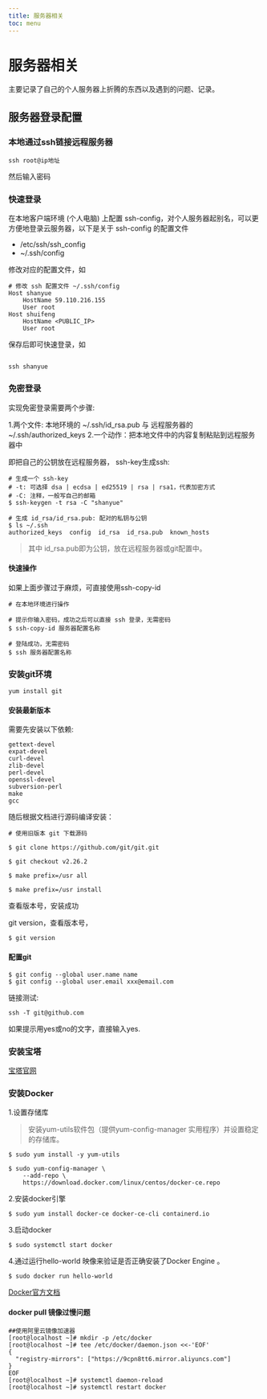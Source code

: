 ```yaml
---
title: 服务器相关
toc: menu
---
```

# 服务器相关

主要记录了自己的个人服务器上折腾的东西以及遇到的问题、记录。

##  服务器登录配置

### 本地通过ssh链接远程服务器
```shell
ssh root@ip地址
```
然后输入密码

### 快速登录
在本地客户端环境 (个人电脑) 上配置 ssh-config，对个人服务器起别名，可以更方便地登录云服务器，以下是关于 ssh-config 的配置文件
+ /etc/ssh/ssh_config
+ ~/.ssh/config

修改对应的配置文件，如

```shell
# 修改 ssh 配置文件 ~/.ssh/config
Host shanyue
    HostName 59.110.216.155
    User root
Host shuifeng
    HostName <PUBLIC_IP>
    User root
```
保存后即可快速登录，如
```shell

ssh shanyue

```
### 免密登录

实现免密登录需要两个步骤:

1.两个文件: 本地环境的 ~/.ssh/id_rsa.pub 与 远程服务器的 ~/.ssh/authorized_keys 
2.一个动作：把本地文件中的内容复制粘贴到远程服务器中

即把自己的公钥放在远程服务器，
ssh-key生成ssh:
```shell
# 生成一个 ssh-key
# -t: 可选择 dsa | ecdsa | ed25519 | rsa | rsa1，代表加密方式
# -C: 注释，一般写自己的邮箱
$ ssh-keygen -t rsa -C "shanyue"

# 生成 id_rsa/id_rsa.pub: 配对的私钥与公钥
$ ls ~/.ssh
authorized_keys  config  id_rsa  id_rsa.pub  known_hosts
```
> 其中 id_rsa.pub即为公钥，放在远程服务器或git配置中。 

#### 快速操作

如果上面步骤过于麻烦，可直接使用ssh-copy-id
```
# 在本地环境进行操作

# 提示你输入密码，成功之后可以直接 ssh 登录，无需密码
$ ssh-copy-id 服务器配置名称

# 登陆成功，无需密码
$ ssh 服务器配置名称
```

### 安装git环境

```shell
yum install git
```

#### 安装最新版本
需要先安装以下依赖:
```
gettext-devel
expat-devel
curl-devel
zlib-devel
perl-devel
openssl-devel
subversion-perl
make
gcc
```
随后根据文档进行源码编译安装：
```
# 使用旧版本 git 下载源码

$ git clone https://github.com/git/git.git

$ git checkout v2.26.2

$ make prefix=/usr all

$ make prefix=/usr install
```
查看版本号，安装成功

git version，查看版本号，
```
$ git version
```

#### 配置git
```shell
$ git config --global user.name name
$ git config --global user.email xxx@email.com
```
链接测试:
```shell
ssh -T git@github.com
```
如果提示用yes或no的文字，直接输入yes.


### 安装宝塔

[宝塔官网](https://www.bt.cn/download/linux.html)


### 安装Docker

1.设置存储库
> 安装yum-utils软件包（提供yum-config-manager 实用程序）并设置稳定的存储库。

```shell
$ sudo yum install -y yum-utils

$ sudo yum-config-manager \
    --add-repo \
    https://download.docker.com/linux/centos/docker-ce.repo
```

2.安装docker引擎
```shell
$ sudo yum install docker-ce docker-ce-cli containerd.io
```
3.启动docker
```shell
$ sudo systemctl start docker
```
4.通过运行hello-world 映像来验证是否正确安装了Docker Engine 。
```shell
$ sudo docker run hello-world
```
[Docker官方文档](https://docs.docker.com/engine/install/centos/)

#### docker pull 镜像过慢问题
```shell
##使用阿里云镜像加速器
[root@localhost ~]# mkdir -p /etc/docker
[root@localhost ~]# tee /etc/docker/daemon.json <<-'EOF'
{
  "registry-mirrors": ["https://9cpn8tt6.mirror.aliyuncs.com"]
}
EOF
[root@localhost ~]# systemctl daemon-reload
[root@localhost ~]# systemctl restart docker
```




